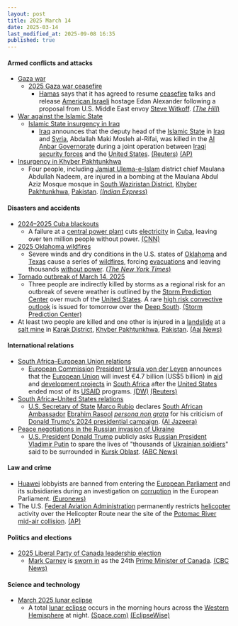 ```yaml
---
layout: post
title: 2025 March 14
date: 2025-03-14
last_modified_at: 2025-09-08 16:35
published: true
---
```



#### Armed conflicts and attacks

* [Gaza war](https://en.wikipedia.org/wiki/Gaza_war "Gaza war")
  * [2025 Gaza war ceasefire](https://en.wikipedia.org/wiki/2025_Gaza_war_ceasefire "2025 Gaza war ceasefire")
    * [Hamas](https://en.wikipedia.org/wiki/Hamas "Hamas") says that it has agreed to resume [ceasefire](https://en.wikipedia.org/wiki/Ceasefire "Ceasefire") talks and release [American Israeli](https://en.wikipedia.org/wiki/Israeli_Americans "Israeli Americans") hostage Edan Alexander following a proposal from U.S. Middle East envoy [Steve Witkoff](https://en.wikipedia.org/wiki/Steve_Witkoff "Steve Witkoff"). [(*The Hill*)](https://thehill.com/policy/international/5194717-hamas-israel-hostages-ceasefire-proposal-gaza/)
* [War against the Islamic State](https://en.wikipedia.org/wiki/War_against_the_Islamic_State "War against the Islamic State")
  * [Islamic State insurgency in Iraq](https://en.wikipedia.org/wiki/Islamic_State_insurgency_in_Iraq_%282017%E2%80%93present%29 "Islamic State insurgency in Iraq (2017–present)")
    * [Iraq](https://en.wikipedia.org/wiki/Iraq "Iraq") announces that the deputy head of the [Islamic State](https://en.wikipedia.org/wiki/Islamic_State_of_Iraq_and_the_Levant "Islamic State of Iraq and the Levant") in [Iraq](https://en.wikipedia.org/wiki/Iraq "Iraq") and [Syria](https://en.wikipedia.org/wiki/Syria "Syria"), Abdallah Maki Mosleh al-Rifai, was killed in the [Al Anbar Governorate](https://en.wikipedia.org/wiki/Al_Anbar_Governorate "Al Anbar Governorate") during a joint operation between [Iraqi security forces](https://en.wikipedia.org/wiki/Iraqi_security_forces "Iraqi security forces") and the [United States](https://en.wikipedia.org/wiki/United_States "United States"). [(Reuters)](https://www.reuters.com/world/middle-east/iraqi-pm-says-islamic-state-leader-iraq-syria-killed-2025-03-14/) [(AP)](https://apnews.com/article/iraq-islamic-state-leader-killed-syria-eb56ab8a4d8c07d0233206fe1bb55a06)
* [Insurgency in Khyber Pakhtunkhwa](https://en.wikipedia.org/wiki/Insurgency_in_Khyber_Pakhtunkhwa "Insurgency in Khyber Pakhtunkhwa")
  * Four people, including [Jamiat Ulema-e-Islam](https://en.wikipedia.org/wiki/Jamiat_Ulema-e-Islam "Jamiat Ulema-e-Islam") district chief Maulana Abdullah Nadeem, are injured in a bombing at the Maulana Abdul Aziz Mosque mosque in [South Waziristan District](https://en.wikipedia.org/wiki/South_Waziristan_District "South Waziristan District"), [Khyber Pakhtunkhwa](https://en.wikipedia.org/wiki/Khyber_Pakhtunkhwa "Khyber Pakhtunkhwa"), [Pakistan](https://en.wikipedia.org/wiki/Pakistan "Pakistan"). [(*Indian Express*)](https://indianexpress.com/article/pakistan/senior-cleric-among-4-worshippers-injured-in-bomb-explosion-at-mosque-in-pakistan-9886693/)

#### Disasters and accidents

* [2024–2025 Cuba blackouts](https://en.wikipedia.org/wiki/2024%E2%80%932025_Cuba_blackouts "2024–2025 Cuba blackouts")
  * A failure at a [central power plant](https://en.wikipedia.org/wiki/Power_station "Power station") cuts [electricity](https://en.wikipedia.org/wiki/Electricity "Electricity") in [Cuba](https://en.wikipedia.org/wiki/Cuba "Cuba"), leaving over ten million people without power. [(CNN)](https://www.cnn.com/2025/03/14/americas/cuba-power-blackout-darkness-intl-hnk/index.html)
* [2025 Oklahoma wildfires](https://en.wikipedia.org/wiki/2025_Oklahoma_wildfires "2025 Oklahoma wildfires")
  * Severe winds and dry conditions in the U.S. states of [Oklahoma](https://en.wikipedia.org/wiki/Oklahoma "Oklahoma") and [Texas](https://en.wikipedia.org/wiki/Texas "Texas") cause a series of [wildfires](https://en.wikipedia.org/wiki/Wildfire "Wildfire"), forcing [evacuations](https://en.wikipedia.org/wiki/Emergency_evacuation "Emergency evacuation") and leaving thousands [without power](https://en.wikipedia.org/wiki/Power_outage "Power outage"). [(*The New York Times*)](https://www.nytimes.com/2025/03/14/us/wildfires-texas-oklahoma.html)
* [Tornado outbreak of March 14, 2025](https://en.wikipedia.org/wiki/Tornado_outbreak_of_March_14%2C_2025 "Tornado outbreak of March 14, 2025")
  * Three people are indirectly killed by storms as a regional risk for an outbreak of severe weather is outlined by the [Storm Prediction Center](https://en.wikipedia.org/wiki/Storm_Prediction_Center "Storm Prediction Center") over much of the [United States](https://en.wikipedia.org/wiki/United_States "United States"). A rare [high risk convective outlook](https://en.wikipedia.org/wiki/List_of_Storm_Prediction_Center_high_risk_days "List of Storm Prediction Center high risk days") is issued for tomorrow over the [Deep South](https://en.wikipedia.org/wiki/Deep_South "Deep South"). [(Storm Prediction Center)](https://www.spc.noaa.gov/products/outlook/archive/2025/day2otlk_20250314_1730.html)
* At least two people are killed and one other is injured in a [landslide](https://en.wikipedia.org/wiki/Landslide "Landslide") at a [salt mine](https://en.wikipedia.org/wiki/Salt_mining "Salt mining") in [Karak District](https://en.wikipedia.org/wiki/Karak_District "Karak District"), [Khyber Pakhtunkhwa](https://en.wikipedia.org/wiki/Khyber_Pakhtunkhwa "Khyber Pakhtunkhwa"), [Pakistan](https://en.wikipedia.org/wiki/Pakistan "Pakistan"). [(Aaj News)](https://english.aaj.tv/news/330407074/two-died-one-injured-in-landslide-at-karaks-salt-mine)

#### International relations

* [South Africa–European Union relations](https://en.wikipedia.org/wiki/South_Africa%E2%80%93European_Union_relations "South Africa–European Union relations")
  * [European Commission](https://en.wikipedia.org/wiki/European_Commission "European Commission") [President](https://en.wikipedia.org/wiki/President_of_the_European_Commission "President of the European Commission") [Ursula von der Leyen](https://en.wikipedia.org/wiki/Ursula_von_der_Leyen "Ursula von der Leyen") announces that the [European Union](https://en.wikipedia.org/wiki/European_Union "European Union") will invest €4.7 billion (US$5 billion) in [aid](https://en.wikipedia.org/wiki/Aid "Aid") and [development projects](https://en.wikipedia.org/wiki/UNDP_South_Africa "UNDP South Africa") in [South Africa](https://en.wikipedia.org/wiki/South_Africa "South Africa") after the [United States](https://en.wikipedia.org/wiki/United_States "United States") ended most of its [USAID](https://en.wikipedia.org/wiki/USAID "USAID") programs. [(DW)](https://www.dw.com/en/eu-to-invest-5bn-in-south-africa-after-us-aid-withdrawal/a-71915894) [(Reuters)](https://www.reuters.com/world/africa/european-union-announces-47-billion-euro-investment-package-south-africa-2025-03-13/)
* [South Africa–United States relations](https://en.wikipedia.org/wiki/South_Africa%E2%80%93United_States_relations "South Africa–United States relations")
  * [U.S. Secretary of State](https://en.wikipedia.org/wiki/U.S._Secretary_of_State "U.S. Secretary of State") [Marco Rubio](https://en.wikipedia.org/wiki/Marco_Rubio "Marco Rubio") declares [South African Ambassador](https://en.wikipedia.org/wiki/South_African_Ambassador_to_the_United_States "South African Ambassador to the United States") [Ebrahim Rasool](https://en.wikipedia.org/wiki/Ebrahim_Rasool "Ebrahim Rasool") *[persona non grata](https://en.wikipedia.org/wiki/Persona_non_grata "Persona non grata")* for his criticism of [Donald Trump's 2024 presidential campaign](https://en.wikipedia.org/wiki/Donald_Trump_2024_presidential_campaign "Donald Trump 2024 presidential campaign"). [(Al Jazeera)](https://www.aljazeera.com/news/2025/3/14/us-expels-south-african-ambassador-over-criticism-of-trump)
* [Peace negotiations in the Russian invasion of Ukraine](https://en.wikipedia.org/wiki/Peace_negotiations_in_the_Russian_invasion_of_Ukraine "Peace negotiations in the Russian invasion of Ukraine")
  * [U.S. President](https://en.wikipedia.org/wiki/U.S._President "U.S. President") [Donald Trump](https://en.wikipedia.org/wiki/Donald_Trump "Donald Trump") publicly asks [Russian President](https://en.wikipedia.org/wiki/Russian_President "Russian President") [Vladimir Putin](https://en.wikipedia.org/wiki/Vladimir_Putin "Vladimir Putin") to spare the lives of "thousands of [Ukrainian soldiers](https://en.wikipedia.org/wiki/Ukrainian_Armed_Forces "Ukrainian Armed Forces")" said to be surrounded in [Kursk Oblast](https://en.wikipedia.org/wiki/Kursk_Oblast "Kursk Oblast"). [(ABC News)](https://abcnews.go.com/International/vladimir-putin-ukraine-surrender-after-donald-trump-calls/story?id=119801808)

#### Law and crime

* [Huawei](https://en.wikipedia.org/wiki/Huawei "Huawei") lobbyists are banned from entering the [European Parliament](https://en.wikipedia.org/wiki/European_Parliament "European Parliament") and its subsidiaries during an investigation on [corruption](https://en.wikipedia.org/wiki/Corruption "Corruption") in the European Parliament. [(Euronews)](https://www.euronews.com/my-europe/2025/03/14/huawei-lobbyists-barred-temporarily-from-the-european-parliament)
* The U.S. [Federal Aviation Administration](https://en.wikipedia.org/wiki/Federal_Aviation_Administration "Federal Aviation Administration") permanently restricts [helicopter](https://en.wikipedia.org/wiki/Helicopter "Helicopter") activity over the Helicopter Route near the site of the [Potomac River mid-air collision](https://en.wikipedia.org/wiki/2025_Potomac_River_mid-air_collision "2025 Potomac River mid-air collision"). [(AP)](https://apnews.com/article/dc-crash-investigation-faa-helicopter-restrictions-3590d713589559aa55ced29e00c79fa4)

#### Politics and elections

* [2025 Liberal Party of Canada leadership election](https://en.wikipedia.org/wiki/2025_Liberal_Party_of_Canada_leadership_election "2025 Liberal Party of Canada leadership election")
  * [Mark Carney](https://en.wikipedia.org/wiki/Mark_Carney "Mark Carney") is [sworn in](https://en.wikipedia.org/wiki/Oath_of_office#Canada "Oath of office") as the 24th [Prime Minister of Canada](https://en.wikipedia.org/wiki/Prime_Minister_of_Canada "Prime Minister of Canada"). [(CBC News)](https://www.cbc.ca/news/politics/carney-swearing-in-pm-cabinet-1.7482871)

#### Science and technology

* [March 2025 lunar eclipse](https://en.wikipedia.org/wiki/March_2025_lunar_eclipse "March 2025 lunar eclipse")
  * A total [lunar eclipse](https://en.wikipedia.org/wiki/Lunar_eclipse "Lunar eclipse") occurs in the morning hours across the [Western Hemisphere](https://en.wikipedia.org/wiki/Western_Hemisphere "Western Hemisphere") at night. [(Space.com)](https://www.space.com/total-lunar-eclipse-tonight-march-2025-visibility-tips) [(EclipseWise)](https://eclipsewise.com/lunar/LEprime/2001-2100/LE2025Mar14Tprime.html)
